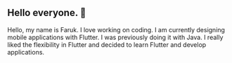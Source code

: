 ## Hello everyone. 👋
Hello, my name is Faruk. I love working on coding. I am currently designing mobile applications with Flutter. I was previously doing it with Java. I really liked the flexibility in Flutter and decided to learn Flutter and develop applications.
<!--
**frarslan/frarslan** is a ✨ _special_ ✨ repository because its `README.md` (this file) appears on your GitHub profile.

Here are some ideas to get you started:

- 🔭 I’m currently working on ...
- 🌱 I’m currently learning ...
- 👯 I’m looking to collaborate on ...
- 🤔 I’m looking for help with ...
- 💬 Ask me about ...
- 📫 How to reach me: ...
- 😄 Pronouns: ...
- ⚡ Fun fact: ...
-->

